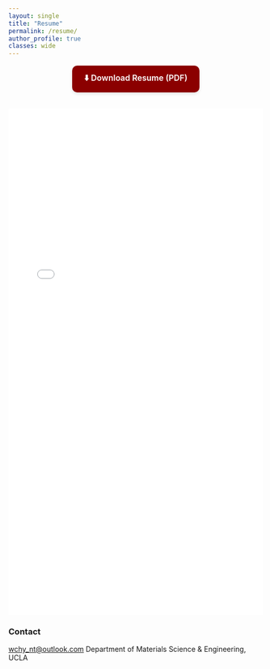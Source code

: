 ```yaml
---
layout: single
title: "Resume"
permalink: /resume/
author_profile: true
classes: wide
---
```


<a href="/files/Chenhaoyue_Wang_Resume.pdf" download class="resume-download">
⬇️ Download Resume (PDF)
</a>

<div class="resume-frame">
  <iframe src="/files/Chenhaoyue_Wang_Resume.pdf"
          width="100%"
          height="1000px"
          frameborder="0"></iframe>
</div>

<style>
/* Make the resume iframe full-width and remove gray margins */
.page__content {
  background: #ffffff !important;
  padding: 0 !important;
  margin: 0 auto !important;
  box-shadow: none !important;
}

/* Wrapper for iframe */
.resume-frame {
  background: #ffffff;
  margin: 0;
  padding: 0;
}

/* PDF embed styling */
.resume-frame iframe {
  border: none;
  border-radius: 0;
  width: 100%;
  display: block;
  box-shadow: none;
}

/* Button styling */
.resume-download {
  display: block;
  text-align: center;
  background-color: #8B0000;
  color: #fff;
  font-weight: 600;
  padding: 0.8rem 1.5rem;
  border-radius: 10px;
  text-decoration: none;
  font-size: 1rem;
  width: fit-content;
  margin: 1rem auto 2rem auto;
  box-shadow: 0 3px 6px rgba(0,0,0,0.1);
  transition: background-color 0.25s ease, transform 0.2s ease;
}
.resume-download:hover {
  background-color: #a52a2a;
  transform: translateY(-3px);
  box-shadow: 0 4px 10px rgba(0,0,0,0.15);
}
</style>

### Contact
wchy_nt@outlook.com 
Department of Materials Science & Engineering, UCLA

